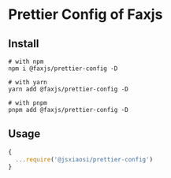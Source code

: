 # Prettier Config of Faxjs

## Install

```shell
# with npm
npm i @faxjs/prettier-config -D

# with yarn
yarn add @faxjs/prettier-config -D

# with pnpm
pnpm add @faxjs/prettier-config -D
```

## Usage

```js
{
  ...require('@jsxiaosi/prettier-config')
}
```
